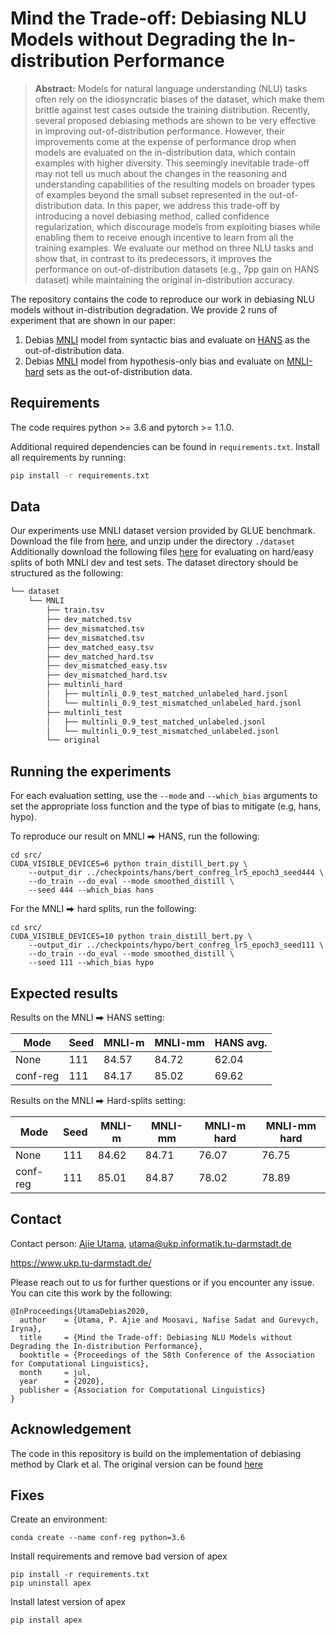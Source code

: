 # Mind the Trade-off: Debiasing NLU Models without Degrading the In-distribution Performance
> **Abstract:** Models for natural language understanding (NLU) tasks often rely on the idiosyncratic biases of the dataset, which make them brittle against test cases outside the training distribution. 
Recently, several proposed debiasing methods are shown to be very effective in improving out-of-distribution performance. However, their improvements come at the expense of performance drop when models are evaluated on the in-distribution data, which contain examples with higher diversity. 
This seemingly inevitable trade-off may not tell us much about the changes in the reasoning and understanding capabilities of the resulting models on broader types of examples beyond the small subset represented in the out-of-distribution data.
In this paper, we address this trade-off by introducing a novel debiasing method, called confidence 
regularization, which discourage models from exploiting biases while enabling them to receive enough incentive to learn from all the training examples. We evaluate our method on three NLU tasks and show that, in contrast to its predecessors, it improves the performance on out-of-distribution datasets (e.g., 7pp gain on HANS dataset) while maintaining the original in-distribution accuracy.


The repository contains the code to reproduce our work in debiasing NLU models without in-distribution degradation.
We provide 2 runs of experiment that are shown in our paper:
1. Debias [MNLI](https://www.nyu.edu/projects/bowman/multinli/paper.pdf) model from syntactic bias and evaluate on 
[HANS](https://arxiv.org/abs/1902.01007) as the out-of-distribution data.
2. Debias [MNLI](https://www.nyu.edu/projects/bowman/multinli/paper.pdf) model from hypothesis-only bias and evaluate
 on [MNLI-hard](https://arxiv.org/abs/1902.01007) sets as the out-of-distribution data. 

## Requirements
The code requires python >= 3.6 and pytorch >= 1.1.0.

Additional required dependencies can be found in `requirements.txt`.
Install all requirements by running:
```bash
pip install -r requirements.txt
```


## Data
Our experiments use MNLI dataset version provided by GLUE benchmark.
Download the file from <a href="https://gluebenchmark.com/tasks" target="_blank">here</a>, 
and unzip under the directory ``./dataset`` 
Additionally download the following files <a href="https://drive.google.com/drive/folders/1PaWhpJRqPvipsTc1Xp8juISHkYBSOzcL" target="_blank">here</a>
for evaluating on hard/easy splits of both MNLI dev and test sets.
The dataset directory should be structured as the following:
```bash
└── dataset 
    └── MNLI
        ├── train.tsv
        ├── dev_matched.tsv
        ├── dev_mismatched.tsv
        ├── dev_mismatched.tsv
        ├── dev_matched_easy.tsv
        ├── dev_matched_hard.tsv
        ├── dev_mismatched_easy.tsv
        ├── dev_mismatched_hard.tsv
        ├── multinli_hard
        │   ├── multinli_0.9_test_matched_unlabeled_hard.jsonl
        │   └── multinli_0.9_test_mismatched_unlabeled_hard.jsonl
        ├── multinli_test
        │   ├── multinli_0.9_test_matched_unlabeled.jsonl
        │   └── multinli_0.9_test_mismatched_unlabeled.jsonl
        └── original
```


## Running the experiments
For each evaluation setting, use the `--mode` and `--which_bias` arguments to
set the appropriate loss function and the type of bias to mitigate (e.g, hans, hypo).

To reproduce our result on MNLI ⮕ HANS, run the following:

```
cd src/
CUDA_VISIBLE_DEVICES=6 python train_distill_bert.py \
    --output_dir ../checkpoints/hans/bert_confreg_lr5_epoch3_seed444 \
    --do_train --do_eval --mode smoothed_distill \
    --seed 444 --which_bias hans
```

For the MNLI ⮕ hard splits, run the following:
```
cd src/
CUDA_VISIBLE_DEVICES=10 python train_distill_bert.py \
    --output_dir ../checkpoints/hypo/bert_confreg_lr5_epoch3_seed111 \
    --do_train --do_eval --mode smoothed_distill \
    --seed 111 --which_bias hypo
```

## Expected results

Results on the MNLI ⮕ HANS setting:

|Mode|Seed|MNLI-m|MNLI-mm|HANS avg.|
|-----|----|---|---|---|
|None|111|84.57|84.72|62.04|
|conf-reg|111|84.17|85.02|69.62|

Results on the MNLI ⮕ Hard-splits setting:

|Mode|Seed|MNLI-m|MNLI-mm|MNLI-m hard|MNLI-mm hard|
|-----|----|---|---|---|---|
|None|111|84.62|84.71|76.07|76.75|
|conf-reg|111|85.01|84.87|78.02|78.89|


## Contact
Contact person: [Ajie Utama](https://www.informatik.tu-darmstadt.de/ukp/ukp_home/staff_ukp/detailseite_mitarbeiter_1_71488.en.jsp), utama@ukp.informatik.tu-darmstadt.de

https://www.ukp.tu-darmstadt.de/

Please reach out to us for further questions or if you encounter any issue.
You can cite this work by the following:
```
@InProceedings{UtamaDebias2020,
  author    = {Utama, P. Ajie and Moosavi, Nafise Sadat and Gurevych, Iryna},
  title     = {Mind the Trade-off: Debiasing NLU Models without Degrading the In-distribution Performance},
  booktitle = {Proceedings of the 58th Conference of the Association for Computational Linguistics},
  month     = jul,
  year      = {2020},
  publisher = {Association for Computational Linguistics}
}
```

## Acknowledgement
The code in this repository is build on the implementation of debiasing method by Clark et al.
The original version can be found [here](https://github.com/chrisc36/debias) 

## Fixes

Create an environment:
```
conda create --name conf-reg python=3.6
```
Install requirements and remove bad version of apex
```
pip install -r requirements.txt
pip uninstall apex
```
Install latest version of apex
```
pip install apex
```

